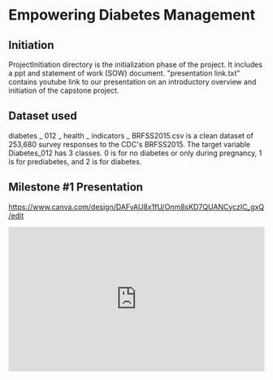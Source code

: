 # Empowering Diabetes Management
## Initiation
ProjectInitiation directory is the initialization phase of the project. It includes a ppt and statement of work (SOW) document. "presentation link.txt" contains youtube link to our presentation on an introductory overview and initiation of the capstone project. 

## Dataset used
diabetes _ 012 _ health _ indicators _ BRFSS2015.csv is a clean dataset of 253,680 survey responses to the CDC's BRFSS2015. The target variable Diabetes_012 has 3 classes. 0 is for no diabetes or only during pregnancy, 1 is for prediabetes, and 2 is for diabetes.

## Milestone #1 Presentation
https://www.canva.com/design/DAFvAU8x1fU/Onm8sKD7QUANCyczIC_gxQ/edit
<div style="position: relative; padding-bottom: 56.25%; height: 0;"><iframe src="https://www.loom.com/embed/bc0c2ce33d4f4e51b6edb8778d9f97f3?sid=9285c06a-def9-4c9b-bc9b-2b725ff0564b" frameborder="0" webkitallowfullscreen mozallowfullscreen allowfullscreen style="position: absolute; top: 0; left: 0; width: 100%; height: 100%;"></iframe></div>

